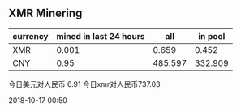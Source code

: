## XMR Minering

|currency|mined in last 24 hours|all|in pool|
|---|---|---|---|
|XMR|0.001|0.659|0.452|
|CNY|0.95|485.597|332.909|

今日美元对人民币 6.91	今日xmr对人民币737.03


2018-10-17 00:50